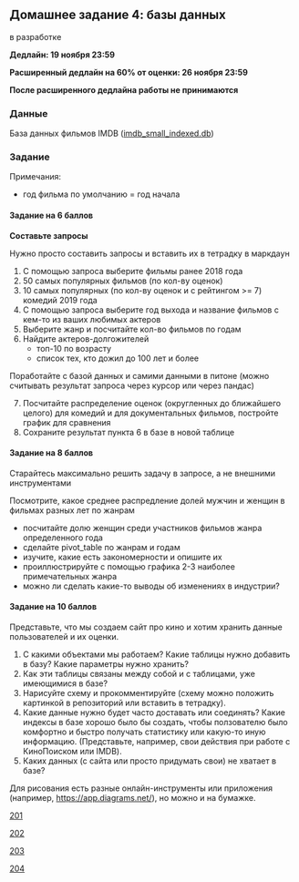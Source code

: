 ## Домашнее задание 4: базы данных

в разработке

**Дедлайн: 19 ноября 23:59**

**Расширенный дедлайн на 60% от оценки: 26 ноября 23:59**

**После расширенного дедлайна работы не принимаются**

### Данные

База данных фильмов IMDB ([imdb_small_indexed.db](https://disk.yandex.ru/d/GOxdLhob7et7Hw?w=1))

### Задание

Примечания:
- год фильма по умолчанию = год начала

#### Задание на 6 баллов

**Составьте запросы**

Нужно просто составить запросы и вставить их в тетрадку в маркдаун

1. С помощью запроса выберите фильмы ранее 2018 года 
2. 50 самых популярных фильмов (по кол-ву оценок)
3. 10 самых популярных (по кол-ву оценок и с рейтингом >= 7) комедий 2019 года
4. С помощью запроса выберите год выхода и название фильмов с кем-то из ваших любимых актеров
5. Выберите жанр и посчитайте кол-во фильмов по годам
6. Найдите актеров-долгожителей
    - топ-10 по возрасту
    - список тех, кто дожил до 100 лет и более

Поработайте с базой данных и самими данными в питоне (можно считывать результат запроса через курсор или через пандас)

7. Посчитайте распределение оценок (округленных до ближайшего целого) для комедий и для документальных фильмов, постройте график для сравнения
8. Сохраните результат пункта 6 в базе в новой таблице

#### Задание на 8 баллов

Cтарайтесь максимально решить задачу в запросе, а не внешними инструментами

Посмотрите, какое среднее распредление долей мужчин и женщин в фильмах разных лет по жанрам
  - посчитайте долю женщин среди участников фильмов жанра определенного года
  - сделайте pivot_table по жанрам и годам
  - изучите, какие есть закономерности и опишите их
  - проиллюстрируйте с помощью графика 2-3 наиболее примечательных жанра
  - можно ли сделать какие-то выводы об изменениях в индустрии?

#### Задание на 10 баллов

Представьте, что мы создаем сайт про кино и хотим хранить данные пользователей и их оценки. 

1. С какими объектами мы работаем? Какие таблицы нужно добавить в базу? Какие параметры нужно хранить?
2. Как эти таблицы связаны между собой и с таблицами, уже имеющимися в базе?
3. Нарисуйте схему и прокомментируйте (схему можно положить картинкой в репозиторий или вставить в тетрадку).
4. Какие данные нужно будет часто доставать или соединять? Какие индексы в базе хорошо было бы создать, чтобы ползователю было комфортно и быстро получать статистику или какую-то иную информацию. (Представьте, например, свои действия при работе с КиноПоиском или IMDB).
5. Каких данных (с сайта или просто придумать свои) не хватает в базе?

Для рисования есть разные онлайн-инструменты или приложения (например, https://app.diagrams.net/), но можно и на бумажке.

[201](https://classroom.github.com/a/Jo0n6hH9)

[202](https://classroom.github.com/a/9uajzCDf)

[203](https://classroom.github.com/a/MMZtn_il)

[204](https://classroom.github.com/a/6pR34dt6)
